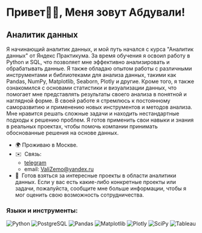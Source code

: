 Привет👋🏽, Меня зовут Абдували!
================================================================================================================================

Аналитик данных
------------

Я начинающий аналитик данных, и мой путь начался с курса "Аналитик данных" от Яндекс Практикума. За время обучения я освоил работу в Python и SQL, что позволяет мне эффективно анализировать и обрабатывать данные. Я также обладаю опытом работы с различными инструментами и библиотеками для анализа данных, такими как Pandas, NumPy, Matplotlib, Seaborn, Plotly и другие. Кроме того, я также ознакомился с основами статистики и визуализации данных, что помогает мне представлять результаты своего анализа в понятной и наглядной форме. В своей работе я стремлюсь к постоянному саморазвитию и применению новых инструментов и методов анализа. Мне нравится решать сложные задачи и находить нестандартные подходы к решению проблем. Я готов применить свои навыки и знания в реальных проектах, чтобы помочь компании принимать обоснованные решения на основе данных.

* 🌍  Проживаю в Москве.
* ✉️  Связь:
  * [telegram](https://t.me/ValiZemo)
  * email: <ValiZemo@yandex.ru>
* 🤝  Готов взяться за интересные проекты в области аналитики данных. Если у вас есть какие-либо конкретные проекты или задачи, пожалуйста, сообщите мне больше информации, чтобы я мог оценить свою возможность сотрудничества.

### Языки и инструменты:

![Python](https://img.shields.io/badge/python-3670A0?style=for-the-badge&logo=python&logoColor=ffdd54) ![PostgreSQL](https://img.shields.io/badge/PostgreSQL-316192?style=for-the-badge&logo=postgresql&logoColor=white) ![Pandas](https://img.shields.io/badge/pandas-%23150458.svg?style=for-the-badge&logo=pandas&logoColor=white)    ![Matplotlib](https://img.shields.io/badge/Matplotlib-%23ffffff.svg?style=for-the-badge&logo=Matplotlib&logoColor=black)  ![Plotly](https://img.shields.io/badge/Plotly-%233F4F75.svg?style=for-the-badge&logo=plotly&logoColor=white) ![SciPy](https://img.shields.io/badge/SciPy-%230C55A5.svg?style=for-the-badge&logo=scipy&logoColor=%white) ![Tableau](https://img.shields.io/badge/Tableau-E97627?style=for-the-badge&logo=Tableau&logoColor=white) 
